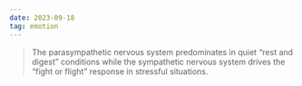 ```yaml
---
date: 2023-09-18
tag: emotion
---
```

> The parasympathetic nervous system predominates in quiet “rest and digest” conditions while the sympathetic nervous system drives the “fight or flight” response in stressful situations.